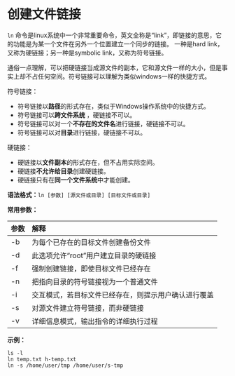 # 创建文件链接

`ln` 命令是linux系统中一个非常重要命令，英文全称是“link”，即链接的意思，它的功能是为某一个文件在另外一个位置建立一个同步的链接。 一种是hard link，又称为硬链接；另一种是symbolic link，又称为符号链接。

通俗一点理解，可以把硬链接当成源文件的副本，它和源文件一样的大小，但是事实上却不占任何空间。符号链接可以理解为类似windows一样的快捷方式。

符号链接：

- 符号链接以**路径**的形式存在，类似于Windows操作系统中的快捷方式。
- 符号链接可以**跨文件系统** ，硬链接不可以。
- 符号链接可以对一个**不存在的文件名**进行链接，硬链接不可以。
- 符号链接可以对**目录**进行链接，硬链接不可以。

硬链接：

- 硬链接以**文件副本**的形式存在，但不占用实际空间。
- 硬链接**不允许给目录**创建硬链接。
- 硬链接只有在**同一个文件系统**中才能创建。

**语法格式：**`ln [参数] [源文件或目录] [目标文件或目录]`

**常用参数：**

| 参数 | 解释                                                 |
| :--- | :--------------------------------------------------- |
| -b   | 为每个已存在的目标文件创建备份文件                   |
| -d   | 此选项允许“root”用户建立目录的硬链接                 |
| -f   | 强制创建链接，即使目标文件已经存在                   |
| -n   | 把指向目录的符号链接视为一个普通文件                 |
| -i   | 交互模式，若目标文件已经存在，则提示用户确认进行覆盖 |
| -s   | 对源文件建立符号链接，而非硬链接                     |
| -v   | 详细信息模式，输出指令的详细执行过程                 |

**示例：**

```shell
ls -l
ln temp.txt h-temp.txt
ln -s /home/user/tmp /home/user/s-tmp
```

